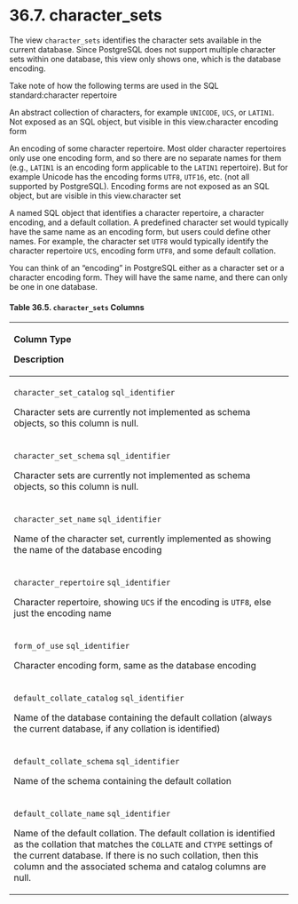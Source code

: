 # 36.7. character\_sets

The view `character_sets` identifies the character sets available in the current database. Since PostgreSQL does not support multiple character sets within one database, this view only shows one, which is the database encoding.

Take note of how the following terms are used in the SQL standard:character repertoire

An abstract collection of characters, for example `UNICODE`, `UCS`, or `LATIN1`. Not exposed as an SQL object, but visible in this view.character encoding form

An encoding of some character repertoire. Most older character repertoires only use one encoding form, and so there are no separate names for them \(e.g., `LATIN1` is an encoding form applicable to the `LATIN1` repertoire\). But for example Unicode has the encoding forms `UTF8`, `UTF16`, etc. \(not all supported by PostgreSQL\). Encoding forms are not exposed as an SQL object, but are visible in this view.character set

A named SQL object that identifies a character repertoire, a character encoding, and a default collation. A predefined character set would typically have the same name as an encoding form, but users could define other names. For example, the character set `UTF8` would typically identify the character repertoire `UCS`, encoding form `UTF8`, and some default collation.

You can think of an “encoding” in PostgreSQL either as a character set or a character encoding form. They will have the same name, and there can only be one in one database.

#### **Table 36.5. `character_sets` Columns**

<table>
  <thead>
    <tr>
      <th style="text-align:left">
        <p>Column Type</p>
        <p>Description</p>
      </th>
    </tr>
  </thead>
  <tbody>
    <tr>
      <td style="text-align:left">
        <p><code>character_set_catalog</code>  <code>sql_identifier</code>
        </p>
        <p>Character sets are currently not implemented as schema objects, so this
          column is null.</p>
      </td>
    </tr>
    <tr>
      <td style="text-align:left">
        <p><code>character_set_schema</code>  <code>sql_identifier</code>
        </p>
        <p>Character sets are currently not implemented as schema objects, so this
          column is null.</p>
      </td>
    </tr>
    <tr>
      <td style="text-align:left">
        <p><code>character_set_name</code>  <code>sql_identifier</code>
        </p>
        <p>Name of the character set, currently implemented as showing the name of
          the database encoding</p>
      </td>
    </tr>
    <tr>
      <td style="text-align:left">
        <p><code>character_repertoire</code>  <code>sql_identifier</code>
        </p>
        <p>Character repertoire, showing <code>UCS</code> if the encoding is <code>UTF8</code>,
          else just the encoding name</p>
      </td>
    </tr>
    <tr>
      <td style="text-align:left">
        <p><code>form_of_use</code>  <code>sql_identifier</code>
        </p>
        <p>Character encoding form, same as the database encoding</p>
      </td>
    </tr>
    <tr>
      <td style="text-align:left">
        <p><code>default_collate_catalog</code>  <code>sql_identifier</code>
        </p>
        <p>Name of the database containing the default collation (always the current
          database, if any collation is identified)</p>
      </td>
    </tr>
    <tr>
      <td style="text-align:left">
        <p><code>default_collate_schema</code>  <code>sql_identifier</code>
        </p>
        <p>Name of the schema containing the default collation</p>
      </td>
    </tr>
    <tr>
      <td style="text-align:left">
        <p><code>default_collate_name</code>  <code>sql_identifier</code>
        </p>
        <p>Name of the default collation. The default collation is identified as
          the collation that matches the <code>COLLATE</code> and <code>CTYPE</code> settings
          of the current database. If there is no such collation, then this column
          and the associated schema and catalog columns are null.</p>
      </td>
    </tr>
  </tbody>
</table>

